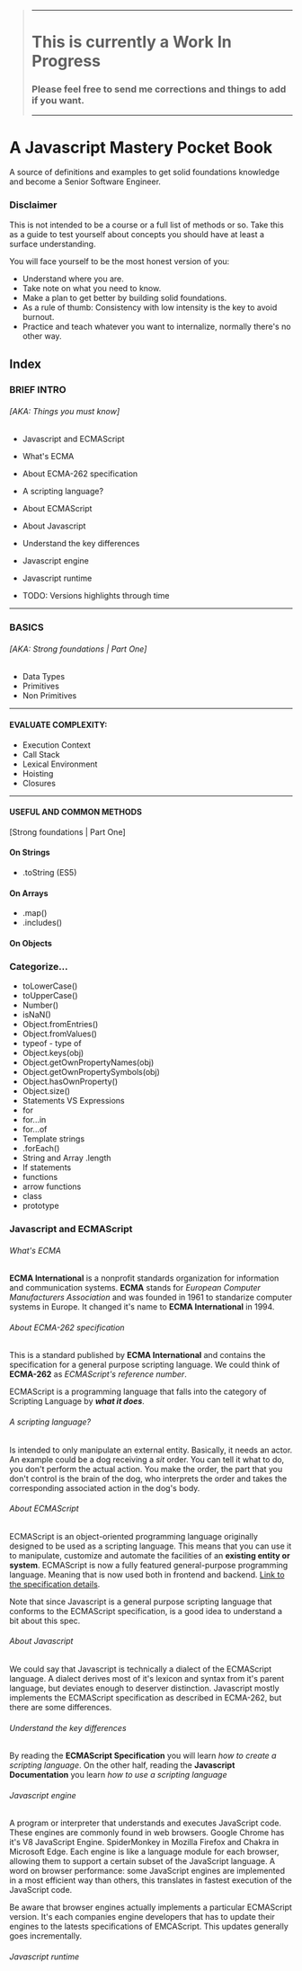 > ---
> # This is currently a Work In Progress
> ### Please feel free to send me corrections and things to add if you want.
> ---

# A Javascript Mastery Pocket Book

A source of definitions and examples to get solid foundations knowledge and become a Senior Software Engineer.

### Disclaimer

This is not intended to be a course or a full list of methods or so.
Take this as a guide to test yourself about concepts you should have at least a surface understanding.

You will face yourself to be the most honest version of you:

- Understand where you are.
- Take note on what you need to know.
- Make a plan to get better by building solid foundations.
- As a rule of thumb: Consistency with low intensity is the key to avoid burnout.
- Practice and teach whatever you want to internalize, normally there's no other way.

## Index

### BRIEF INTRO

###### [AKA: Things you must know]

- Javascript and ECMAScript
- What's ECMA
- About ECMA-262 specification
- A scripting language?
- About ECMAScript
- About Javascript
- Understand the key differences
- Javascript engine
- Javascript runtime

- TODO: Versions highlights through time

---

### BASICS

###### [AKA: Strong foundations | Part One]

- Data Types
- Primitives
- Non Primitives

---

#### EVALUATE COMPLEXITY:

- Execution Context
- Call Stack
- Lexical Environment
- Hoisting
- Closures

---

#### USEFUL AND COMMON METHODS

[Strong foundations | Part One]

#### On Strings

- .toString (ES5)

#### On Arrays

- .map()
- .includes()

#### On Objects

### Categorize...

- toLowerCase()
- toUpperCase()
- Number()
- isNaN()
- Object.fromEntries()
- Object.fromValues()
- typeof - type of
- Object.keys(obj)
- Object.getOwnPropertyNames(obj)
- Object.getOwnPropertySymbols(obj)
- Object.hasOwnProperty()
- Object.size()
- Statements VS Expressions
- for
- for...in
- for...of
- Template strings
- .forEach()
- String and Array .length
- If statements
- functions
- arrow functions
- class
- prototype

### Javascript and ECMAScript

###### What's ECMA

**ECMA International** is a nonprofit standards organization for information and communication systems.
**ECMA** stands for _European Computer Manufacturers Association_ and was founded in 1961 to standarize computer systems in Europe. It changed it's name to **ECMA International** in 1994.

###### About ECMA-262 specification

This is a standard published by **ECMA International** and contains the specification for a general purpose scripting language. We could think of **ECMA-262** as _ECMAScript's reference number_.

ECMAScript is a programming language that falls into the category of Scripting Language by **_what it does_**.

###### A scripting language?

Is intended to only manipulate an external entity.
Basically, it needs an actor. An example could be a dog receiving a _sit_ order. You can tell it what to do, you don't perform the actual action.
You make the order, the part that you don't control is the brain of the dog, who interprets the order and takes the corresponding associated action in the dog's body.

###### About ECMAScript

ECMAScript is an object-oriented programming language originally designed to be used as a scripting language. This means that you can use it to manipulate, customize and automate the facilities of an **existing entity or system**.
ECMAScript is now a fully featured general-purpose programming language. Meaning that is now used both in frontend and backend. [Link to the specification details](https://tc39.es/ecma262/#sec-overview).

Note that since Javascript is a general purpose scripting language that conforms to the ECMAScript specification, is a good idea to understand a bit about this spec.

###### About Javascript

We could say that Javascript is technically a dialect of the ECMAScript language. A dialect derives most of it's lexicon and syntax from it's parent language, but deviates enough to deserver distinction.
Javascript mostly implements the ECMAScript specification as described in ECMA-262, but there are some differences.

###### Understand the key differences

By reading the **ECMAScript Specification** you will learn _how to create a scripting language_.
On the other half, reading the **Javascript Documentation** you learn _how to use a scripting language_

###### Javascript engine

A program or interpreter that understands and executes JavaScript code. These engines are commonly found in web browsers.
Google Chrome has it's V8 JavaScript Engine. SpiderMonkey in Mozilla Firefox and Chakra in Microsoft Edge. Each engine is like a language module for each browser, allowing them to support a certain subset of the JavaScript language.
A word on browser performance: some JavaScript engines are implemented in a most efficient way than others, this translates in fastest execution of the JavaScript code.

Be aware that browser engines actually implements a particular ECMAScript version. It's each companies engine developers that has to update their engines to the latests specifications of EMCAScript. This updates generally goes incrementally.

###### Javascript runtime
